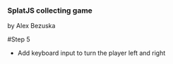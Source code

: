 ### SplatJS collecting game
by Alex Bezuska


#Step 5
- Add keyboard input to turn the player left and right